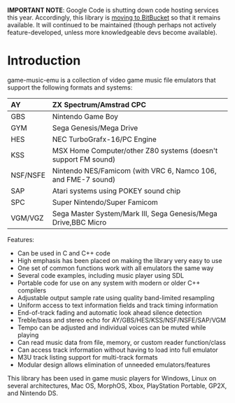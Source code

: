 **IMPORTANT NOTE**: Google Code is shutting down code hosting services this year. Accordingly, this library is [moving to BitBucket](https://bitbucket.org/mpyne/game-music-emu) so that it remains available. It will continued to be maintained (though perhaps not actively feature-developed, unless more knowledgeable devs become available).

# Introduction #

game-music-emu is a collection of video game music file emulators that
support the following formats and systems:

| AY       | ZX Spectrum/Amstrad CPC |
|:---------|:------------------------|
| GBS      | Nintendo Game Boy |
| GYM      | Sega Genesis/Mega Drive |
| HES      | NEC TurboGrafx-16/PC Engine |
| KSS      | MSX Home Computer/other Z80 systems (doesn't support FM sound) |
| NSF/NSFE | Nintendo NES/Famicom (with VRC 6, Namco 106, and FME-7 sound) |
| SAP      | Atari systems using POKEY sound chip |
| SPC      | Super Nintendo/Super Famicom |
| VGM/VGZ  | Sega Master System/Mark III, Sega Genesis/Mega Drive,BBC Micro |

Features:
  * Can be used in C and C++ code
  * High emphasis has been placed on making the library very easy to use
  * One set of common functions work with all emulators the same way
  * Several code examples, including music player using SDL
  * Portable code for use on any system with modern or older C++ compilers
  * Adjustable output sample rate using quality band-limited resampling
  * Uniform access to text information fields and track timing information
  * End-of-track fading and automatic look ahead silence detection
  * Treble/bass and stereo echo for AY/GBS/HES/KSS/NSF/NSFE/SAP/VGM
  * Tempo can be adjusted and individual voices can be muted while playing
  * Can read music data from file, memory, or custom reader function/class
  * Can access track information without having to load into full emulator
  * M3U track listing support for multi-track formats
  * Modular design allows elimination of unneeded emulators/features

This library has been used in game music players for Windows, Linux on
several architectures, Mac OS, MorphOS, Xbox, PlayStation Portable,
GP2X, and Nintendo DS.